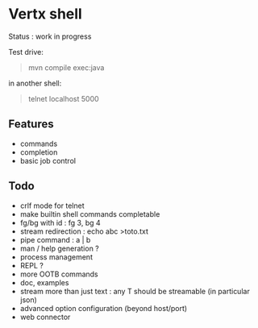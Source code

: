 # Vertx shell

Status : work in progress

Test drive:

> mvn compile exec:java

in another shell:

> telnet localhost 5000

## Features

- commands
- completion
- basic job control

## Todo

- crlf mode for telnet
- make builtin shell commands completable
- fg/bg with id : fg 3, bg 4
- stream redirection : echo abc >toto.txt
- pipe command : a | b
- man / help generation ?
- process management
- REPL ?
- more OOTB commands
- doc, examples
- stream more than just text : any T should be streamable (in particular json)
- advanced option configuration (beyond host/port)
- web connector

